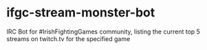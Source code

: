 # ifgc-stream-monster-bot
IRC Bot for #IrishFightingGames community, listing the current top 5 streams on twitch.tv for the specified game
